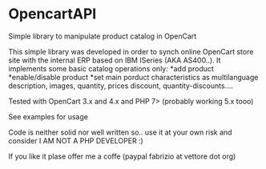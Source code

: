 # OpencartAPI
Simple library to manipulate product catalog in OpenCart

This simple library was developed in order to synch online OpenCart store site with the internal ERP based on IBM ISeries (AKA AS400..).
It implements some basic catalog operations only:
*add product
*enable/disable product
*set main porduct characteristics as multilanguage description, images, quantity, prices discount, quantity-discounts....

Tested with OpenCart 3.x and 4.x and PHP 7> (probably working 5.x tooo)

See examples for usage

Code is neither solid nor well written so.. use it at your own risk and consider I AM NOT A PHP DEVELOPER :)

If you like it plase offer me a coffe (paypal fabrizio at vettore dot org)



